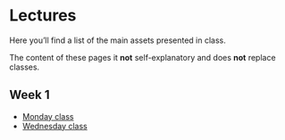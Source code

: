 # Lectures

Here you’ll find a list of the main assets presented in class.

The content of these pages it **not** self-explanatory and does **not** replace classes.

## Week 1
- [Monday class](/Lectures/week-1-A)
- [Wednesday class](/Lectures/week-1-B)